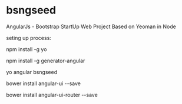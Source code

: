 bsngseed
========

AngularJs - Bootstrap StartUp Web Project Based on Yeoman in Node


seting up process:


npm install -g yo


npm install -g generator-angular


yo angular bsngseed


bower install angular-ui --save


bower install angular-ui-router --save
